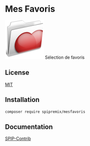 # Mes Favoris

![Logo](images/mesfavoris-128.png) Sélection de favoris

## License

[MIT](LICENSE)

## Installation

```bash
composer require spipremix/mesfavoris
```

## Documentation

[SPIP-Contrib](https://contrib.spip.net/Mes-Favoris-2-0)
